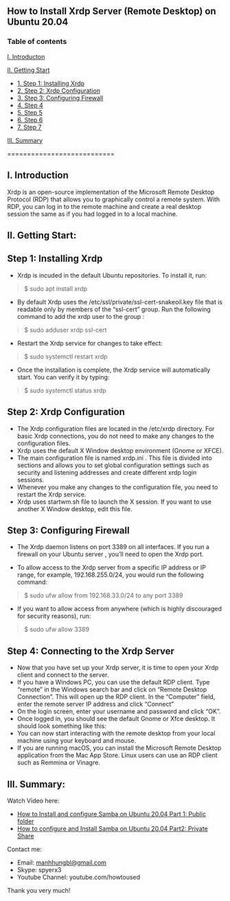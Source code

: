 ## How to Install Xrdp Server (Remote Desktop) on Ubuntu 20.04
### Table of contents

[I. Introducton](#modau)

[II. Getting Start](#batdau)
- [1. Step 1: Installing Xrdp](#step1)
- [2. Step 2: Xrdp Configuration](#step2)
- [3. Step 3: Configuring Firewall ](#step3)
- [4. Step 4](#step4)
- [5. Step 5](#step5)
- [6. Step 6](#step6)
- [7. Step 7](#step7)

[III. Summary](#Tongket)

===========================

<a name="Modau"></a>
## I. Introduction
Xrdp is an open-source implementation of the Microsoft Remote Desktop Protocol (RDP) that allows you to graphically control a remote system. With RDP, you can log in to the remote machine and create a real desktop session the same as if you had logged in to a local machine.
<a name="batdau"></a>
## II. Getting Start:

<a name="step1"></a>
## Step 1: Installing Xrdp
- Xrdp is incuded in the default Ubuntu repositories. To install it, run:
> $ sudo apt install xrdp 

- By default Xrdp uses the /etc/ssl/private/ssl-cert-snakeoil.key file that is readable only by members of the “ssl-cert” group. Run the following command to add the xrdp user to the group :
> $ sudo adduser xrdp ssl-cert

- Restart the Xrdp service for changes to take effect:
> $ sudo systemctl restart xrdp

- Once the installation is complete, the Xrdp service will automatically start. You can verify it by typing:
> $ sudo systemctl status xrdp

<a name="step2"></a>
## Step 2: Xrdp Configuration

- The Xrdp configuration files are located in the /etc/xrdp directory. For basic Xrdp connections, you do not need to make any changes to the configuration files.
- Xrdp uses the default X Window desktop environment (Gnome or XFCE).
- The main configuration file is named xrdp.ini . This file is divided into sections and allows you to set global configuration settings such as security and listening addresses and create different xrdp login sessions.
- Whenever you make any changes to the configuration file, you need to restart the Xrdp service.
- Xrdp uses startwm.sh file to launch the X session. If you want to use another X Window desktop, edit this file.

<a name="step3"></a>
## Step 3: Configuring Firewall 
- The Xrdp daemon listens on port 3389 on all interfaces. If you run a firewall on your Ubuntu server , you’ll need to open the Xrdp port.

- To allow access to the Xrdp server from a specific IP address or IP range, for example, 192.168.255.0/24, you would run the following command:
> $ sudo ufw allow from 192.168.33.0/24 to any port 3389

- If you want to allow access from anywhere (which is highly discouraged for security reasons), run:
> $ sudo ufw allow 3389

<a name="step4"></a>
## Step 4: Connecting to the Xrdp Server
- Now that you have set up your Xrdp server, it is time to open your Xrdp client and connect to the server.
- If you have a Windows PC, you can use the default RDP client. Type “remote” in the Windows search bar and click on “Remote Desktop Connection”. This will open up the RDP client. In the “Computer” field, enter the remote server IP address and click “Connect”
- On the login screen, enter your username and password and click “OK”.
- Once logged in, you should see the default Gnome or Xfce desktop. It should look something like this:
- You can now start interacting with the remote desktop from your local machine using your keyboard and mouse.
- If you are running macOS, you can install the Microsoft Remote Desktop application from the Mac App Store. Linux users can use an RDP client such as Remmina or Vinagre.

<a name="tongket"></a>
## III. Summary:

Watch Video here: 

- [How to Install and configure Samba on Ubuntu 20.04 Part 1:  Public folder](https://youtu.be/2o5zgA8ml38)
- [How to configure and Install Samba on Ubuntu 20.04 Part2: Private Share](https://youtu.be/6s9ZEp3xS94)

Contact me:
- Email: manhhungbl@gmail.com
- Skype: spyerx3
- Youtube Channel: youtube.com/howtoused

Thank you very much!
